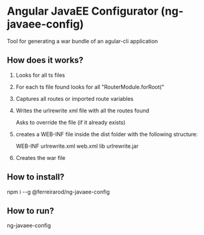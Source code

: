 # Angular JavaEE Configurator (ng-javaee-config)
Tool for generating a war bundle of an agular-cli application

 ## How does it works?
  1) Looks for all ts files
  
  2) For each ts file found looks for all "RouterModule.forRoot("
  
  3) Captures all routes or imported route variables
  
  4) Writes the urlrewrite xml file with all the routes found
  
       Asks to override the file (if it already exists)
  
  5) creates a WEB-INF file inside the dist folder with the following structure:
       
       WEB-INF
           urlrewrite.xml
           web.xml
           lib
               urlrewrite.jar

  6) Creates the war file

## How to install?

  npm i --g @ferreirarod/ng-javaee-config

## How to run?

  ng-javaee-config